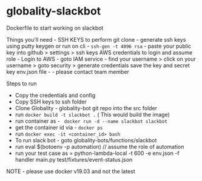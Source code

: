 # globality-slackbot

Dockerfile to start working on slackbot

Things you'll need - 
SSH KEYS to perform git clone 
    - generate ssh keys using putty keygen or run on cli -  `ssh-gen -t 4096 rsa`
    - paste your public key into github > settings > ssh keys 
AWS credentials to login and assume role
    - Login to AWS 
    - goto IAM service 
    - find your username > click on your username > goto security > generate credentials save the key and secret key 
env.json file - 
    - please contact team member
    
Steps to run 
- Copy the credentials and config 
- Copy SSH keys to ssh folder
- Clone Globality - globality-bot git repo into the src folder
- run `docker build -t slackbot .` ( This would build the image)
- run container as - ` docker run -d --name slackbot slackbot`
- get the container id via - `docker ps `
- run ` docker exec -it <container_id> bash `
- To run slack bot  - goto globality-bots/functions/slackbot 
- run  eval $(botoenv -p automation) // assume the role of automation
- run your test case as = python-lambda-local -t 600 -e env.json -f handler main.py test/fixtures/event-status.json 


NOTE - please use docker v19.03 and not the latest 
